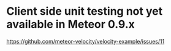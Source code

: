 # Client side unit testing not yet available in Meteor 0.9.x

https://github.com/meteor-velocity/velocity-example/issues/11

